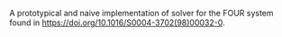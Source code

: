 A prototypical and naive implementation of solver for the FOUR system found in https://doi.org/10.1016/S0004-3702(98)00032-0.
